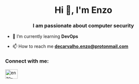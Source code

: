 <h1 align="center">Hi 👋, I'm Enzo</h1>
<h3 align="center">I am passionate about computer security</h3>

- 🌱 I’m currently learning **DevOps**

- 📫 How to reach me **decarvalho.enzo@protonmail.com**

<h3 align="left">Connect with me:</h3>
<p align="left">
<a href="https://linkedin.com/in/enzo-de-carvalho-9967a8aa" target="blank"><img align="center" src="https://raw.githubusercontent.com/rahuldkjain/github-profile-readme-generator/master/src/images/icons/Social/linked-in-alt.svg" alt="enzo-de-carvalho-9967a8aa" height="30" width="40" /></a>
</p>
